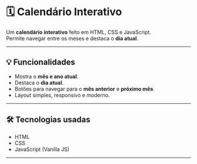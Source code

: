 # 🗓️ Calendário Interativo

Um **calendário interativo** feito em HTML, CSS e JavaScript.  
Permite navegar entre os meses e destaca o **dia atual**.

---

## 💡 Funcionalidades

- Mostra o **mês e ano atual**.  
- Destaca o **dia atual**.  
- Botões para navegar para o **mês anterior** e **próximo mês**.  
- Layout simples, responsivo e moderno.

---

## 🛠️ Tecnologias usadas

- HTML  
- CSS  
- JavaScript (Vanilla JS)

---
